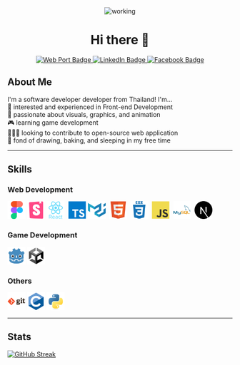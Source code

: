 <div id="header" align="center">
  <img width="200" alt="working" src="https://user-images.githubusercontent.com/62594692/222961828-88f332e9-954f-4c26-a31f-17df5032a196.png">
  <h1>Hi there 👋</h1>
  <div>
    <a href="https://www.pichy.dev">
        <img src="https://img.shields.io/badge/pichy.dev-blue?style=flat-square&logo=React&logoColor=white" alt="Web Port Badge"/>
     </a>
     <a href="https://www.linkedin.com/in/pichyapa-khanapattanawong">
        <img src="https://img.shields.io/badge/LinkedIn-blue?style=flat-square&logo=linkedin&logoColor=white" alt="LinkedIn Badge"/>
     </a>
    <a href="https://www.facebook.com/pichyapa.khanapattanawong.3/">
        <img src="https://img.shields.io/badge/Facebook-blue?style=flat-square&logo=facebook&logoColor=white" alt="Facebook Badge"/>
     </a>
  </div>
</div>

## About Me
I'm a software developer developer from Thailand! I'm...\
🍏 interested and experienced in Front-end Development\
🎨 passionate about visuals, graphics, and animation\
🎮 learning game development\
🧑🏻‍💻 looking to contribute to open-source web application\
💓 fond of drawing, baking, and sleeping in my free time

--- 

## Skills

### Web Development
<div>
   <img src="https://github.com/devicons/devicon/blob/master/icons/figma/figma-original.svg" title="Figma" **alt="Figma" width="40" height="40"/>
  <img src="https://github.com/devicons/devicon/blob/master/icons/storybook/storybook-original.svg" title="Storybook" **alt="Storybook" width="40" height="40"/>
  <img src="https://github.com/devicons/devicon/blob/master/icons/react/react-original-wordmark.svg" title="React" alt="React" width="40" height="40"/>&nbsp;
  <img src="https://github.com/devicons/devicon/blob/master/icons/typescript/typescript-original.svg" title="Typescript" **alt="Typescript" width="40" height="40"/>
  <img src="https://github.com/devicons/devicon/blob/master/icons/materialui/materialui-original.svg" title="Material UI" alt="Material UI" width="40" height="40"/>&nbsp;
  <img src="https://github.com/devicons/devicon/blob/master/icons/html5/html5-original.svg" title="HTML5" alt="HTML" width="40" height="40"/>&nbsp;
  <img src="https://github.com/devicons/devicon/blob/master/icons/css3/css3-plain-wordmark.svg"  title="CSS3" alt="CSS" width="40" height="40"/>&nbsp;
  <img src="https://github.com/devicons/devicon/blob/master/icons/javascript/javascript-original.svg" title="JavaScript" alt="JavaScript" width="40" height="40"/>&nbsp;
  <img src="https://github.com/devicons/devicon/blob/master/icons/mysql/mysql-original-wordmark.svg" title="MySQL"  alt="MySQL" width="40" height="40"/>&nbsp;
  <img src="https://github.com/devicons/devicon/blob/master/icons/nextjs/nextjs-original.svg" title="Next" **alt="Next" width="40" height="40"/>
</div>
  
### Game Development
<div>
  <img src="https://github.com/devicons/devicon/blob/master/icons/godot/godot-original.svg" title="Godot" **alt="Godot" width="40" height="40"/>
   <img src="https://github.com/devicons/devicon/blob/master/icons/unity/unity-original.svg" title="Unity" **alt="Unity" width="40" height="40"/>
</div>

### Others
<div>
  <img src="https://github.com/devicons/devicon/blob/master/icons/git/git-original-wordmark.svg" title="Git" **alt="Git" width="40" height="40"/>
  <img src="https://github.com/devicons/devicon/blob/master/icons/c/c-original.svg" title="C" **alt="C" width="40" height="40"/>
  <img src="https://github.com/devicons/devicon/blob/master/icons/python/python-original.svg" title="Python" **alt="Python" width="40" height="40"/>
</div>
 
---

## Stats

[![GitHub Streak](http://github-readme-streak-stats.herokuapp.com?user=quadiez&theme=dark&background=000000)](https://git.io/streak-stats)
